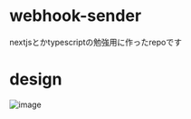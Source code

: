 # webhook-sender
nextjsとかtypescriptの勉強用に作ったrepoです

# design
![image](https://github.com/matuc-dev/discord-webhook-sender/assets/156321288/3ab3effa-c542-4244-8cf7-9565a70043de)
